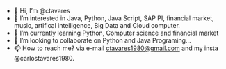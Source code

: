 - 👋 Hi, I’m @ctavares
- 👀 I’m interested in Java, Python, Java Script, SAP PI, financial market, music, artifical intelligence, Big Data and Cloud computer.
- 🌱 I’m currently learning Python, Computer science and financial market
- 💞️ I’m looking to collaborate on Python and Java Programing...
- 📫 How to reach me? via e-mail ctavares1980@gmail.com and my insta @carlostavares1980.

<!---
ctavares/ctavares is a ✨ special ✨ repository because its `README.md` (this file) appears on your GitHub profile.
You can click the Preview link to take a look at your changes.
--->
